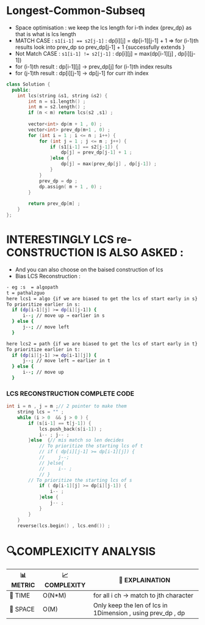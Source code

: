 
# Longest-Common-Subseq 


- Space optimisation : we keep the lcs length for i-th index {prev_dp} as that is what is lcs length
- MATCH CASE : `s1[i-1] == s2[j-1]`  : dp[i][j] = dp[i-1][j-1] + 1   => for (i-1)th results look into prev_dp so prev_dp[j-1] + 1 {successfully extends } 
- Not Match CASE : `s1[i-1] != s2[j-1]`  : dp[i][j] = max(dp[i-1][j] , dp[i][j-1]) 
-   for (i-1)th result : dp[i-1][j] -> prev_dp[j]  for (i-1)th index results 
-   for (j-1)th result : dp[i][j-1] -> dp[j-1]   for curr ith index

```cpp
class Solution {
  public:
    int lcs(string &s1, string &s2) {
        int n = s1.length() ;
        int m = s2.length() ;
        if (n < m) return lcs(s2 ,s1) ;
        
        vector<int> dp(m + 1 , 0) ;
        vector<int> prev_dp(m+1 , 0) ;
        for (int i = 1 ; i <= n ; i++) {
            for (int j = 1 ; j <= m ; j++) {
                if (s1[i-1] == s2[j-1]) {
                    dp[j] = prev_dp[j-1] + 1 ;
                }else {
                    dp[j] = max(prev_dp[j] , dp[j-1]) ;
                }
            }
            prev_dp = dp ;
            dp.assign( m + 1 , 0) ;
        }
        
        return prev_dp[m] ;
    }
};
```


# INTERESTINGLY LCS re-CONSTRUCTION IS ALSO ASKED :
- And you can also choose on the baised construction of lcs
- Bias LCS Reconstruction :

```bash
- eg :s  = algopath
t = pathalzguo
here lcs1 = algo {if we are biased to get the lcs of start early in s}
To prioritize earlier in s:
  if (dp[i-1][j] >= dp[i][j-1]) {
      i--; // move up → earlier in s
  } else {
      j--; // move left
  }

here lcs2 = path {if we are biased to get the lcs of start early in t}
To prioritize earlier in t:
  if (dp[i][j-1] >= dp[i-1][j]) {
      j--; // move left → earlier in t
  } else {
      i--; // move up
  }

```
### LCS RECONSTRUCTION COMPLETE CODE 
```cpp
int i = n , j = m ;// 2 pointer to make them 
    string lcs = "" ;
    while (i > 0  && j > 0 ) {
        if (s[i-1] == t[j-1]) {
            lcs.push_back(s[i-1]) ;
            i-- ; j-- ;
        }else  {// mis match so len decides 
            // To prioritize the starting lcs of t 
            // if ( dp[i][j-1] >= dp[i-1][j]) {
            //     j--;
            // }else{
            //     i-- ;
            // }
        // To prioritize the starting lcs of s 
            if ( dp[i-1][j] >= dp[i][j-1]) {
                i-- ;
            }else {
                j-- ;
            }
        }
    }
    reverse(lcs.begin() , lcs.end()) ;
```

# 🔍COMPLEXICITY ANALYSIS

| 📊 METRIC  | 📈 COMPLEXITY	  |  🧩 EXPLAINATION |
|-----------|-------------|------------|
| 🧭 TIME  |     O(N*M)   |  for all i ch -> match to jth character   |
| 🧠 SPACE |      O(M)      | Only keep the len of lcs in 1Dimension , using prev_dp , dp     |
